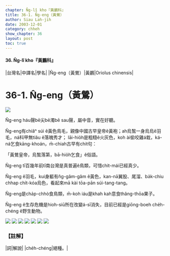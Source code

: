 ```yaml
---
chapter: N̂g-lî kho『黃鸝科』
title: 36-1. N̂g-eng（黃鶯）
author: Siau Lah-jih
date: 2003-12-01
category: chheh
show_chapter: 36
layout: post
toc: true
---
```


#### 36. N̂g-lî kho『黃鸝科』


|台灣名|中譯名|學名|
|N̂g-eng（黃鶯）|黃鸝|Oriolus chinensis|

# 36-1. N̂g-eng（黃鶯）

![](../too5/36/36-1-1.N̂g-eng.jpg)


N̂g-eng háu聲bē尖bē濁bē sau聲，屬中音，實在好聽。

N̂g-eng有chiâⁿ súi ê黃色鳥毛，親像中國古早皇帝ê黃袍；ah烏鶖一身烏烏ê羽毛，ná科甲無tiâu ê落魄秀才；
lāi-hio̍h是粗糙ê火灰色，koh ài偷咬雞á栽，ká-ná乞食kāng-khoán，m̄-chiah古早有chit句：

「黃鶯皇帝，烏鶖落第，bā-hio̍h乞食」ê俗語。

N̂g-eng tī百幾年前tī南台灣是真普遍ê鳥類，可惜chit-mái已經真少。

N̂g-eng ê羽毛，kui身軀有n̂g-gâm-gâm ê黃色，kan-nā翼股、尾溜、ba̍k-chiu chhap chi̍t-kóa烏色，看起來mā kài tōa-pān súi-tang-tang。

N̂g-eng是cha̍p-chhò食鳥類，m̄-koh iáu是khah kah意食thâng-thōa果子。

N̂g-eng ê生存危機是hioh-siū所在改變á-sī消失，目前已經是giōng-boeh che̍h-chéng ê野生動物。



![](../too5/36/36-1-2.N̂g-eng.jpg)
![](../too5/36/36-1-3.N̂g-eng.jpg)
![](../too5/36/36-1-4.N̂g-eng.jpg)
![](../too5/36/36-1-5.N̂g-eng.jpg)
![](../too5/36/36-1-6.N̂g-eng.jpg)
![](../too5/36/36-1-7.N̂g-eng.jpg)
![](../too5/36/36-1-8.N̂g-eng.jpg)

### 【註解】

|詞|解說|
|che̍h-chéng|絕種。|

